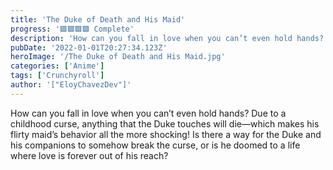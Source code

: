 ```yaml
---
title: 'The Duke of Death and His Maid'
progress: '🟩🟩🟩🟩 Complete'
description: 'How can you fall in love when you can’t even hold hands? Due to a childhood curse, anything that the Duke touches will die—which makes his flirty maid’s behavior all the more shocking!'
pubDate: '2022-01-01T20:27:34.123Z'
heroImage: '/The Duke of Death and His Maid.jpg'
categories: ['Anime']
tags: ['Crunchyroll']
author: '["EloyChavezDev"]'
---
```

How can you fall in love when you can’t even hold hands? Due to a childhood curse, anything that the Duke touches will die—which makes his flirty maid’s behavior all the more shocking! Is there a way for the Duke and his companions to somehow break the curse, or is he doomed to a life where love is forever out of his reach?
